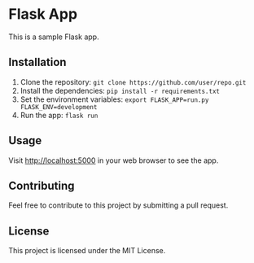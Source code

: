 # Flask App

This is a sample Flask app.

## Installation

1. Clone the repository: `git clone https://github.com/user/repo.git`
2. Install the dependencies: `pip install -r requirements.txt`
3. Set the environment variables: `export FLASK_APP=run.py FLASK_ENV=development`
4. Run the app: `flask run`

## Usage

Visit [http://localhost:5000](http://localhost:5000) in your web browser to see the app.

## Contributing

Feel free to contribute to this project by submitting a pull request.

## License

This project is licensed under the MIT License.